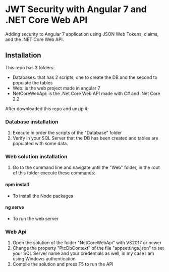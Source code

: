 # JWT Security with Angular 7 and .NET Core Web API

Adding security to Angular 7 application using JSON Web Tokens, claims, and the .NET Core Web API.

## Installation
This repo has 3 folders:
- Databases: that has 2 scripts, one to create the DB and the second to populate the tables
- Web: is the web project made in angular 7 
- NetCoreWebApi: is the .Net Core Web API made with C# and .Net Core 2.2

After downloaded this repo and unzip it:

### Database installation
1) Execute in order the scripts of the "Database" folder
2) Verify in your SQL Server that the DB has been created and tables are populated with some data.

### Web solution installation
1) Go to the command line and navigate until the "Web" folder, in the root of this folder execute these commands:

  #### npm install
  - To install the Node packages
  
  #### ng serve
  - To run the web server

### Web Api
1) Open the solution of the folder "NetCoreWebApi" with VS2017 or newer 
2) Change the property "PtcDbContext" of the file "appsettings.json" to set your SQL Server name and your credentials as well, in my case I am using Windows authentication
3) Compile the solution and press F5 to run the API
